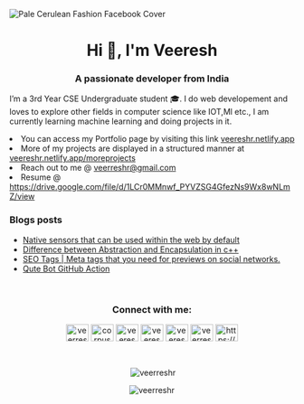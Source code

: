 ![Pale Cerulean Fashion Facebook Cover](https://user-images.githubusercontent.com/59141533/118977871-46db2f00-b994-11eb-9bd7-33167cbea4f3.png)
<h1 align="center">Hi 👋, I'm Veeresh</h1>
<h3 align="center">A passionate developer from India</h3>

<p >I’m a 3rd Year CSE Undergraduate student 🎓. I do web developement and loves to explore other fields in computer science like IOT,Ml etc., I am currently learning machine learning and doing projects in it. 
 <li>You can access my Portfolio page by visiting this link <a href="https://veereshr.netlify.app">veereshr.netlify.app</a></li>
 <li>More of my projects are displayed in a structured manner at <a href="https://veereshr.netlify.app/moreprojects">veereshr.netlify.app/moreprojects</a></li>
  <li> Reach out to me @ <a href="mailto:veerreshr@gmail.com">veerreshr@gmail.com</a> </li>

<li>Resume @ <a href=https://drive.google.com/file/d/1LCr0MMnwf_PYVZSG4GfezNs9Wx8wNLmZ/view>https://drive.google.com/file/d/1LCr0MMnwf_PYVZSG4GfezNs9Wx8wNLmZ/view</a> </li>
</p>


### Blogs posts
<!-- BLOG-POST-LIST:START -->
- [Native sensors that can be used within the web by default](https://blog.veereshr.me/native-sensors-that-can-be-used-within-the-web-by-default)
- [Difference between Abstraction and Encapsulation in c++](https://blog.veereshr.me/difference-between-abstraction-and-encapsulation-in-c)
- [SEO Tags | Meta tags that you need for previews on social networks.](https://blog.veereshr.me/seo-tags-or-meta-tags-that-you-need-for-previews-on-social-networks-1)
- [Qute Bot GitHub Action](https://blog.veereshr.me/qute-bot-github-action)
<!-- BLOG-POST-LIST:END -->
<br>
<!-- Social--->
<h3 align="center">Connect with me:</h3>
<p align="center">
<a href="https://dev.to/veerreshr" target="blank"><img align="center" src="https://cdn.jsdelivr.net/npm/simple-icons@3.0.1/icons/dev-dot-to.svg" alt="veerreshr" height="30" width="40" /></a>
<a href="https://twitter.com/corpuscle18" target="blank"><img align="center" src="https://cdn.jsdelivr.net/npm/simple-icons@3.0.1/icons/twitter.svg" alt="corpuscle18" height="30" width="40" /></a>
<a href="https://linkedin.com/in/veereshr" target="blank"><img align="center" src="https://cdn.jsdelivr.net/npm/simple-icons@3.0.1/icons/linkedin.svg" alt="veereshr" height="30" width="40" /></a>
<a href="https://instagram.com/veereshrr" target="blank"><img align="center" src="https://cdn.jsdelivr.net/npm/simple-icons@3.0.1/icons/instagram.svg" alt="veereshrr" height="30" width="40" /></a>
<a href="https://www.hackerrank.com/veeresh_ravipat1" target="blank"><img align="center" src="https://cdn.jsdelivr.net/npm/simple-icons@3.0.1/icons/hackerrank.svg" alt="veeresh_ravipat1" height="30" width="40" /></a>
<a href="https://www.hackerearth.com/veerreshr" target="blank"><img align="center" src="https://cdn.jsdelivr.net/npm/simple-icons@3.0.1/icons/hackerearth.svg" alt="veerreshr" height="30" width="40" /></a>
<a href="/https://blog.veereshr.me/rss.xml" target="blank"><img align="center" src="https://cdn.jsdelivr.net/npm/simple-icons@3.0.1/icons/rss.svg" alt="https://blog.veereshr.me/rss.xml" height="30" width="40" /></a>
</p>
<!-- Social--->

<br>
<p align="center">&nbsp;<img align="center" src="https://github-readme-stats.vercel.app/api?username=veerreshr&show_icons=true&locale=en" alt="veerreshr" /></p>

<p align="center"><img align="center" src="https://github-readme-streak-stats.herokuapp.com/?user=veerreshr&" alt="veerreshr" /></p>
